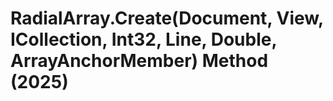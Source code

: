 # RadialArray.Create(Document, View, ICollection<ElementId>, Int32, Line, Double, ArrayAnchorMember) Method (2025)

﻿